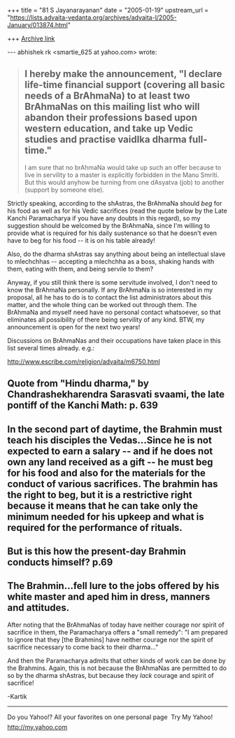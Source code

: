+++
title = "81 S Jayanarayanan"
date = "2005-01-19"
upstream_url = "https://lists.advaita-vedanta.org/archives/advaita-l/2005-January/013874.html"

+++
[Archive link](https://lists.advaita-vedanta.org/archives/advaita-l/2005-January/013874.html)

--- abhishek rk <smartie_625 at yahoo.com> wrote:

> I hereby make the announcement, "I declare life-time
> financial support
> (covering all basic needs of a BrAhmaNa) to at least
> two BrAhmaNas on
> this mailing list who will abandon their professions
> based upon western
> education, and take up Vedic studies and practise
> vaidIka dharma
> full-time."
> ----------------------------------------------------
> I am sure that no brAhmaNa would take up such an offer
> because to live in servility to a master is explicitly
> forbidden in the Manu Smriti. But this would anyhow be
> turning from one dAsyatva (job) to another (support by
> someone else).

Strictly speaking, according to the shAstras, the BrAhmaNa should *beg*
for his food as well as for his Vedic sacrifices (read the quote below
by the Late Kanchi Paramacharya if you have any doubts in this regard),
so my suggestion should be welcomed by the BrAhmaNa, since I'm willing
to provide what is required for his daily sustenance so that he doesn't
even have to beg for his food -- it is on his table already!

Also, do the dharma shAstras say anything about being an intellectual
slave to mlechchhas -- accepting a mlechchha as a boss, shaking hands
with them, eating with them, and being servile to them?

Anyway, if you still think there is some servitude involved, I don't
need to know the BrAhmaNa personally. If any BrAhmaNa is so interested
in my proposal, all he has to do is to contact the list administrators
about this matter, and the whole thing can be worked out through them.
The BrAhmaNa and myself need have no personal contact whatsoever, so
that eliminates all possibility of there being servility of any kind.
BTW, my announcement is open for the next two years!

Discussions on BrAhmaNas and their occupations have taken place in this
list several times already. e.g.:

http://www.escribe.com/religion/advaita/m6750.html

Quote from "Hindu dharma," by Chandrashekharendra Sarasvati svaami, the
late pontiff of the Kanchi Math:
p. 639
--------
In the second part of daytime, the Brahmin must teach his disciples the
Vedas...Since he is not expected to earn a salary -- and if he does not
own any land received as a gift -- he must beg for his food and also
for
the materials for the conduct of various sacrifices. The brahmin has
the
right to beg, but it is a restrictive right because it means that he
can
take only the minimum needed for his upkeep and what is required for
the
performance of rituals.
--------

But is this how the present-day Brahmin conducts himself?
p.69
--------
The Brahmin...fell lure to the jobs offered by his white master and
aped him in dress, manners and attitudes.
--------

After noting that the BrAhmaNas of today have neither courage nor
spirit of sacrifice in them, the Paramacharya offers a "small remedy": 
"I am prepared to ignore that they [the Brahmins] have neither courage
nor the spirit of sacrifice necessary to come back to their dharma..."

And then the Paramacharya admits that other kinds of work can be done
by the Brahmins. Again, this is not because the BrAhmaNas are permitted
to do so by the dharma shAstras, but because they *lack* courage and
spirit of sacrifice!

-Kartik



__________________________________ 
Do you Yahoo!? 
All your favorites on one personal page  Try My Yahoo!
http://my.yahoo.com 

